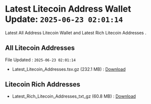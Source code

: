 # Latest Litecoin Address Wallet Update: `2025-06-23 02:01:14`

Latest All Address Litecoin Wallet and Latest Rich Litecoin Addresses .

## All Litecoin Addresses

File Updated : `2025-06-23 02:01:14`

- Latest_Litecoin_Addresses.tsv.gz (232.1 MB) : [Download](https://github.com/Pymmdrza/Rich-Address-Wallet/releases/tag/Litecoin)

## Litecoin Rich Addresses

- Latest_Rich_Litecoin_Addresses_txt_gz (60.8 MB) : [Download](https://github.com/Pymmdrza/Rich-Address-Wallet/releases/tag/Litecoin)
